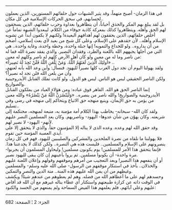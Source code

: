 ------------------------------------------------------------------------

في هذا الزمان- أصبح متهماً، وقد يثير الشبهات حول حلفائهم المستورين، الذين
يعملون لحسابهم، في سحق الحركات الإسلامية في كل مكان..  
بل لقد يبلغ بهم المكر والحذق أحياناً، أن يتظاهروا بعداوة وحرب حلفائهم،
الذين يسحقون لهم الحق وأهله. ويتظاهروا كذلك بمعركة كاذبة جوفاء من
الكلام. ليبعدوا الشبهة تماماً عن أخلص حلفائهم، الذين يحققون لهم أهدافهم
البعيدة! ولكنهم لا يكفون أبداً عن تشويه الإسلام وأهله.. لأن حقدهم على
الإسلام، وعلى كل شبح من بعيد لأي بعث إسلامي، أضخم من أن يداروه.. ولو
للخداع والتمويه! إنها جبلة واحدة، وخطة واحدة، وغاية واحدة.. هي التي من
أجلها يجبههم الله باللعنة والطرد، وفقدان النصير. والذي يفقد نصرة الله
فما له من ناصر وما له من معين ولو كان أهل الأرض كلهم له ناصر وكلهم له
معين:  
«أُولئِكَ الَّذِينَ لَعَنَهُمُ اللَّهُ. وَمَنْ يَلْعَنِ اللَّهُ فَلَنْ تَجِدَ لَهُ نَصِيراً» ..  
ولقد يهولنا اليوم أن نجد دول الغرب كلها نصيراً لليهود. فنسأل: وأين وعد
الله بأنه لعنهم، وأن من يلعن الله فلن تجد له نصيراً؟  
ولكن الناصر الحقيقي ليس هو الناس. ليس هو الدول. ولو كانت تملك القنابل
الأيدروجينية والصواريخ.  
إنما الناصر الحق هو الله. القاهر فوق عباده: ومن هؤلاء العباد من يملكون
القنابل الأيدروجينية والصواريخ! والله ناصر من ينصره.. «وَلَيَنْصُرَنَّ اللَّهُ مَنْ
يَنْصُرُهُ» والله معين من يؤمن به حق الإيمان، ويتبع منهجه حق الاتباع ويتحاكم
إلى منهجه في رضى وفي تسليم..  
ولقد كان الله- سبحانه- يخاطب بهذا الكلام أمة مؤمنة به، متبعة لمنهجه،
محتكمة إلى شريعته. وكان يهوّن من شأن عدوها- اليهود- وناصريهم. وكان يعد
المسلمين النصر عليهم لأنهم- اليهود- لا نصير لهم.  
وقد حقق الله لهم وعده. وعده الذى لا يناله إلا المؤمنون حقاً. والذي لا
يتحقق إلا على أيدي العصبة المؤمنة حين تقوم.  
فلا يهولننا ما نلقاه من نصرة الملحدين والمشركين والصليبيين لليهود. فهم
في كل زمان ينصرونهم على الإسلام والمسلمين.. فليست هذه هي النصرة.. ولكن
كذلك لا يخدعننا هذا. فإنما يتحقق هذا الأمر للمسلمين! يوم يكونون مسلمين!
وليحاول المسلمون أن يجربوا- مرة واحدة- أن يكونوا مسلمين. ثم يروا بأعينهم
إن كان يبقى لليهود نصير.  
أو أن ينفعهم هذا النصير! وبعد التعجيب من أمرهم وموقفهم وقولهم وإعلان
اللعنة عليهم والخذلان.. يأخذ في استنكار موقفهم من الرسول- صلى الله عليه
وسلم- والمسلمين وغيظهم من أن يمن الله عليهم هذه المنة.. منة الدين والنصر
والتمكين.  
وحسدهم لهم على ما أعطاهم الله من فضله. وهم لم يعطوهم من عندهم شيئاً!
ويكشف في الوقت ذاته عن كزازة طبيعتهم واستكثار أي عطاء يناله غيرهم مع أن
الله قد أفاض عليهم وعلى آبائهم، فلم يعلمهم هذا الفيض السماحة ولم يمنعهم
من الحسد والكنود:

------------------------------------------------------------------------

الجزء: 2 ¦ الصفحة: 682
